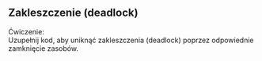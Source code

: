 Zakleszczenie (deadlock)
-
Ćwiczenie:\
Uzupełnij kod, aby uniknąć zakleszczenia (deadlock) poprzez odpowiednie zamknięcie zasobów.